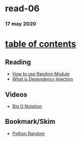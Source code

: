 # read-06
### 17 may 2020
# [table of contents](https://h-griffin.github.io/reading-notes-401/)

## Reading
- [How to use Random Module](https://www.pythonforbeginners.com/random/how-to-use-the-random-module-in-python)
- [What is Dependency Injection](https://www.freecodecamp.org/news/a-quick-intro-to-dependency-injection-what-it-is-and-when-to-use-it-7578c84fa88f/)

## Videos
- [Big O Notation](https://www.youtube.com/watch?v=v4cd1O4zkGw)

## Bookmark/Skim
- [Python Random](https://docs.python.org/3/library/random.html)
